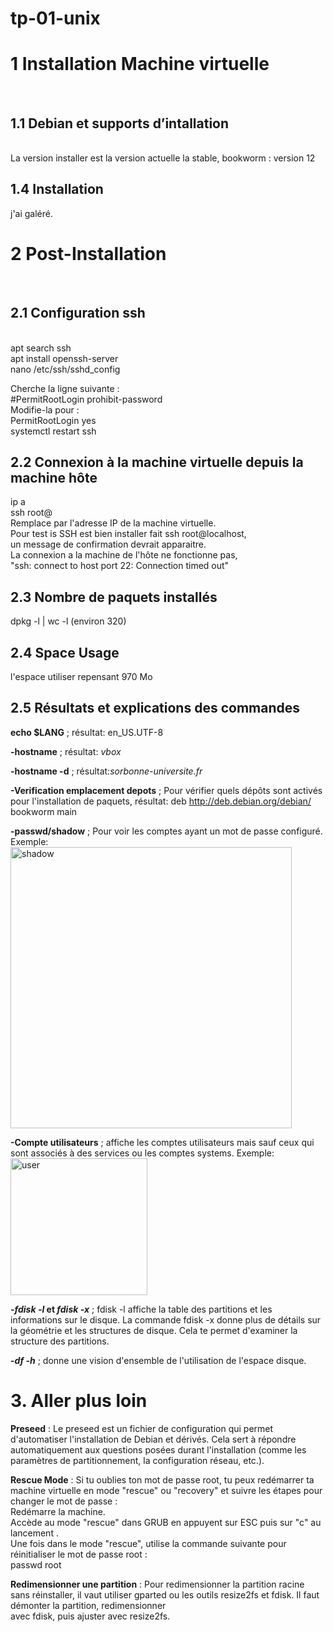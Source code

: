 # tp-01-unix
<h1>1 Installation Machine virtuelle</h1><br>
<h2>1.1 Debian et supports d’intallation</h2><br>
La version installer est la version actuelle la stable, bookworm : version 12 <br>

<h2>1.4 Installation</h2>
j'ai galéré.

<h1>2 Post-Installation</h1><br>
<h2>2.1 Configuration ssh</h2><br>
apt search ssh<br>
apt install openssh-server<br>
nano /etc/ssh/sshd_config<br>

Cherche la ligne suivante :<br>
#PermitRootLogin prohibit-password <br>
Modifie-la pour : <br>
PermitRootLogin yes <br>
systemctl restart ssh

<h2>2.2 Connexion à la machine virtuelle depuis la machine hôte</h2>
ip a<br>
ssh root@<adresse_ip_vm> <br>
Remplace <adresse_ip_vm> par l'adresse IP de la machine virtuelle. <br>
Pour test is SSH est bien installer fait ssh root@localhost,<br>
un message de confirmation devrait apparaitre.<br>
La connexion a la machine de l'hôte ne fonctionne pas,<br>
"ssh: connect to host <adresse_ip_vm> port 22: Connection timed out"<br>

<h2>2.3 Nombre de paquets installés</h2>
dpkg -l | wc -l             (environ 320)<br>

<h2>2.4 Space Usage</h2>
l'espace utiliser repensant 970 Mo <br>

<h2>2.5 Résultats et explications des commandes</h2>
<strong>echo $LANG</strong> ; résultat: en_US.UTF-8 <br>

<strong>-hostname</strong> ; résultat: *vbox* <br>

<strong>-hostname -d</strong> ; résultat:*sorbonne-universite.fr* <br>

<strong>-Verification emplacement depots</strong> ;  Pour vérifier quels dépôts sont activés pour l'installation de paquets, résultat: deb http://deb.debian.org/debian/ bookworm main <br>

<strong>-passwd/shadow</strong> ; Pour voir les comptes ayant un mot de passe configuré. Exemple: <br>
<img width="450" alt="shadow" src="https://github.com/user-attachments/assets/1c21d4d1-16c6-4d03-b95e-69efb11972b6"><br>

<strong>-Compte utilisateurs</strong> ; affiche les comptes utilisateurs mais sauf ceux qui sont associés à des services ou les comptes systems. Exemple:<br>
<img width="219" alt="user" src="https://github.com/user-attachments/assets/0f739659-fba3-4101-95fa-d3c59a2c6880"><br>
 
<strong>-*fdisk -l* et *fdisk -x*</strong> ; fdisk -l affiche la table des partitions et les informations sur le disque. La commande fdisk -x donne plus de détails sur la géométrie et les structures de disque. Cela te permet d'examiner la structure des partitions. <br>

<strong>-*df -h*</strong> ; donne une vision d'ensemble de l'utilisation de l'espace disque. <br>

<h1>3. Aller plus loin</h1>
<strong>Preseed</strong> : Le preseed est un fichier de configuration qui permet d'automatiser l'installation de Debian et dérivés. Cela sert à répondre automatiquement aux questions posées durant l'installation (comme les paramètres de partitionnement, la configuration réseau, etc.). <br>

<strong>Rescue Mode</strong> : Si tu oublies ton mot de passe root, tu peux redémarrer ta machine virtuelle en mode "rescue" ou "recovery" et suivre les étapes pour changer le mot de passe :<br>
Redémarre la machine.<br>
Accède au mode "rescue" dans GRUB en appuyent sur ESC puis sur "c" au lancement .<br>
Une fois dans le mode "rescue", utilise la commande suivante pour réinitialiser le mot de passe root :<br>
passwd root<br>

<strong>Redimensionner une partition</strong> : Pour redimensionner la partition racine sans réinstaller, il vaut utiliser gparted ou les outils resize2fs et fdisk. Il faut démonter la partition, redimensionner<br> avec fdisk, puis ajuster avec resize2fs.<br>


